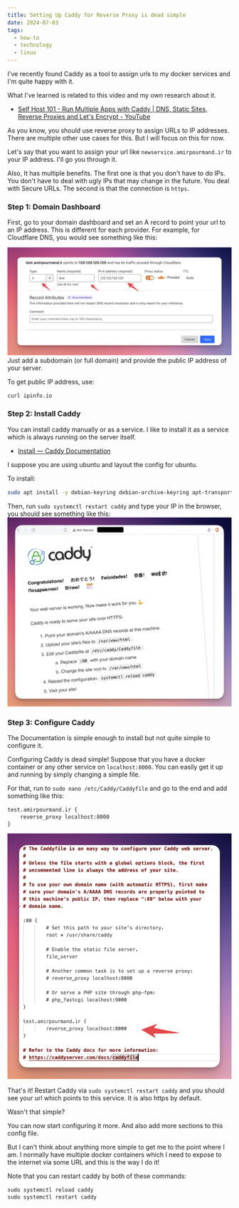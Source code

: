 ```yaml
---
title: Setting Up Caddy for Reverse Proxy is dead simple
date: 2024-07-03
tags:
  - how-to
  - technology
  - linux
---
```

I've recently found Caddy as a tool to assign urls to my docker services and I'm quite happy with it. 

What I've learned is related to this video and my own research about it. 

- [Self Host 101 - Run Multiple Apps with Caddy | DNS, Static Sites, Reverse Proxies and Let's Encrypt - YouTube](https://www.youtube.com/watch?v=mLznVlBAtcg)

As you know, you should use reverse proxy to assign URLs to IP addresses. There are multiple other use cases for this. But I will focus on this for now. 

Let's say that you want to assign your url like `newservice.amirpourmand.ir` to your IP address. I'll go you through it. 

Also, It has multiple benefits. The first one is that you don't have to do IPs. You don't have to deal with ugly IPs that may change in the future. You deal with Secure URLs. The second is that the connection is `https`. 

### Step 1: Domain Dashboard
First, go to your domain dashboard and set an A record to point your url to an IP address. This is different for each provider. For example, for Cloudflare DNS, you would see something like this:

![](Domain_dashboard.png)
Just add a subdomain (or full domain) and provide the public IP address of your server. 

To get public IP address, use:
```
curl ipinfo.io
```
### Step 2: Install  Caddy
You can install caddy manually or as a service. I like to install it as a service which is always running on the server itself. 

- [Install — Caddy Documentation](https://caddyserver.com/docs/install)

I suppose you are using ubuntu and layout the config for ubuntu. 

To install:
```bash
sudo apt install -y debian-keyring debian-archive-keyring apt-transport-https curl curl -1sLf 'https://dl.cloudsmith.io/public/caddy/stable/gpg.key' | sudo gpg --dearmor -o /usr/share/keyrings/caddy-stable-archive-keyring.gpg curl -1sLf 'https://dl.cloudsmith.io/public/caddy/stable/debian.deb.txt' | sudo tee /etc/apt/sources.list.d/caddy-stable.list sudo apt update sudo apt install caddy
```

Then, run `sudo systemctl restart caddy` and type your IP in the browser, you should see something like this:
![](Caddy_url.png)
### Step 3: Configure Caddy
The Documentation is simple enough to install but not quite simple to configure it. 

Configuring Caddy is dead simple! Suppose that you have a docker container or any other service on `localhost:8000`. You can easily get it up and running by simply changing a simple file.

For that, run to `sudo nano /etc/Caddy/Caddyfile` and go to the end and add something like this:

```
test.amirpourmand.ir {
	reverse_proxy localhost:8000
}
```

![](Caddyfile.png)

That's it! Restart Caddy via `sudo systemctl restart caddy` and you should see your url which points to this service. It is also https by default. 

Wasn't that simple? 

You can now start configuring it more. And also add more sections to this config file. 

But I can't think about anything more simple to get me to the point where I am. I normally have multiple docker containers which I need to expose to the internet via some URL and this is the way I do it! 

Note that you can restart caddy by both of these commands:
```
sudo systemctl reload caddy
sudo systemctl restart caddy
```